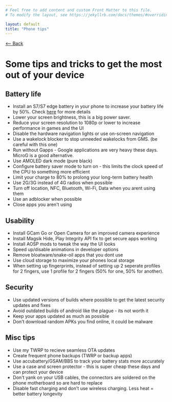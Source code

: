 ```yaml
---
# Feel free to add content and custom Front Matter to this file.
# To modify the layout, see https://jekyllrb.com/docs/themes/#overriding-theme-defaults

layout: default
title: "Phone tips"
---
```

[ <-- Back](../)
# Some tips and tricks to get the most out of your device

## Battery life
- Install an S7/S7 edge battery in your phone to increase your battery life by 50%. Check [here](https://duckyb.github.io/BatteryMod/) for more details
- Lower your screen brightness, this is a big power saver.
- Reduce your screen resolution to 1080p or lower to increase performance in games and the UI
- Disable the hardware navigation lights or use on-screen navigation
- Use a wakelock blocker to stop unneeded wakelocks from GMS. (be careful with this one)
- Run without Gapps - Google applications are very heavy these days. MicroG is a good alternative. 
- Use AMOLED dark mode (pure black)
- Configure battery saver mode to turn on - this limits the clock speed of the CPU to something more efficient
- Limit your charge to 80% to prolong your long-term battery health
- Use 2G/3G instead of 4G radios when possible
- Turn off location, NFC, Bluetooth, Wi-Fi, Data when you arent using them
- Use an adblocker when possible
- Close apps you aren't using

## Usability
- Install GCam Go or Open Camera for an improved camera experience
- Install Magsik Hide, Play Integrity API fix to get secure apps working
- Install AOSP mods to tweak the way the UI looks
- Speed up/disable animations in developer options
- Remove bloatware/snake-oil apps that you dont use
- Use cloud storage to maximize your phones local storage
- When setting up fingerprints, instead of setting up 2 seperate profiles for 2 fingers, use 1 profile for 2 fingers (50% for one, 50% for another).
  
## Security
- Use updated versions of builds where possible to get the latest security updates and fixes
- Avoid outdated builds of android like the plague - its not worth it
- Keep your apps updated as much as possible
- Don't download random APKs you find online, it could be malware

## Misc tips
- Use my TWRP to recieve seamless OTA updates
- Create frequent phone backups (TWRP or backup apps)
- Use accubattery/GSAM/BBS to track your battery stats more accurately
- Use a case and screen protector - this is super cheap these days and can protect your device
- Don't yank on your USB cables, the connectors are soldered on the phone motherboard so are hard to replace
- Disable fast charging and don't use wireless charging. Less heat = better battery longevity

